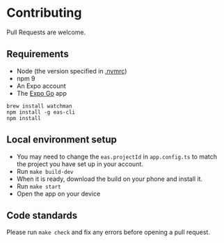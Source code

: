 # Contributing

Pull Requests are welcome.

## Requirements

- Node (the version specified in [.nvmrc](.nvmrc))
- npm 9
- An Expo account
- The [Expo Go](https://expo.dev/go) app

```
brew install watchman
npm install -g eas-cli
npm install
```

## Local environment setup

- You may need to change the `eas.projectId` in `app.config.ts` to match the project you have set up in your account.
- Run `make build-dev`
- When it is ready, download the build on your phone and install it.
- Run `make start`
- Open the app on your device

## Code standards

Please run `make check` and fix any errors before opening a pull request.

